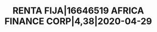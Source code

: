 ---
layout: asset
title: RENTA FIJA|16646519 AFRICA FINANCE CORP|4,38|2020-04-29
isin: XS1225008538
---
